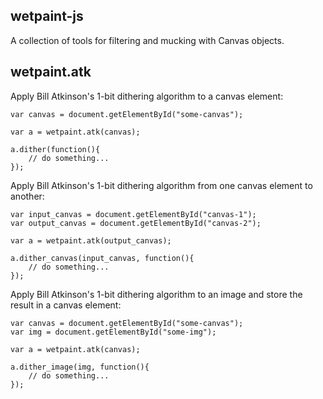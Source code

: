 wetpaint-js
--
A collection of tools for filtering and mucking with Canvas objects.

wetpaint.atk
--

Apply Bill Atkinson's 1-bit dithering algorithm to a canvas element:

	var canvas = document.getElementById("some-canvas");

	var a = wetpaint.atk(canvas);

	a.dither(function(){
		// do something...
	});

Apply Bill Atkinson's 1-bit dithering algorithm from one canvas element to
another:

	var input_canvas = document.getElementById("canvas-1");
	var output_canvas = document.getElementById("canvas-2");	

	var a = wetpaint.atk(output_canvas);

	a.dither_canvas(input_canvas, function(){
		// do something...
	});

Apply Bill Atkinson's 1-bit dithering algorithm to an image and store the result
in a canvas element:

	var canvas = document.getElementById("some-canvas");	
	var img = document.getElementById("some-img");
	
	var a = wetpaint.atk(canvas);

	a.dither_image(img, function(){
		// do something...
	});
